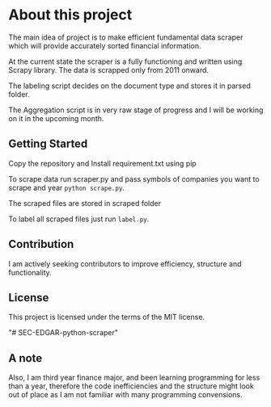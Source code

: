 # About this project 

   The main idea of project is to make efficient fundamental data scraper which will provide accurately sorted financial information.
   
   At the current state the scraper is a fully functioning and written using Scrapy library.
        The data is scrapped only from 2011 onward.

   The labeling script decides on the document type and stores it in parsed folder.

   The Aggregation script is in very raw stage of progress and I will be working on it in the upcoming month.  

## Getting Started
   Copy the repository and Install requirement.txt using pip
  
   To scrape data run scraper.py and pass symbols of companies you want to scrape and year
      ```
         python scrape.py
      ```.
        
   The scraped files are stored in scraped folder 

   To label all scraped files just run 
      ```
         label.py
      ```.

## Contribution
I am actively seeking contributors to improve efficiency, structure and functionality.

## License

This project is licensed under the terms of the MIT license.

"# SEC-EDGAR-python-scraper" 

## A note 
Also, I am third year finance major, and been learning programming for less than a year, therefore the code inefficiencies and the structure might look out of place as I am not familiar with many programming convensions. 
